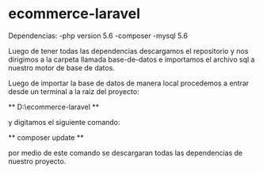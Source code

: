 # ecommerce-laravel

Dependencias:
-php version 5.6
-composer
-mysql 5.6

Luego de tener todas las dependencias descargamos el repositorio y nos dirigimos a la carpeta llamada base-de-datos e importamos el archivo sql a nuestro motor de base de datos.

Luego de importar la base de datos de manera local procedemos a entrar desde un terminal a la raiz del proyecto:

** D:\ecommerce-laravel **
 
 y digitamos el siguiente comando:
 
 ** composer update **
 
 por medio de este comando se descargaran todas las dependencias de nuestro proyecto.
 
 

